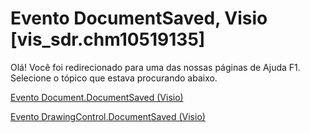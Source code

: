
# Evento DocumentSaved, Visio [vis_sdr.chm10519135]

Olá! Você foi redirecionado para uma das nossas páginas de Ajuda F1. Selecione o tópico que estava procurando abaixo.

[Evento Document.DocumentSaved (Visio)](http://msdn.microsoft.com/library/48e513a1-4382-eb3c-4838-ad2f85483f51%28Office.15%29.aspx)

[Evento DrawingControl.DocumentSaved (Visio)](http://msdn.microsoft.com/library/762cf670-f0bf-13f7-c6eb-f497e642db52%28Office.15%29.aspx)

